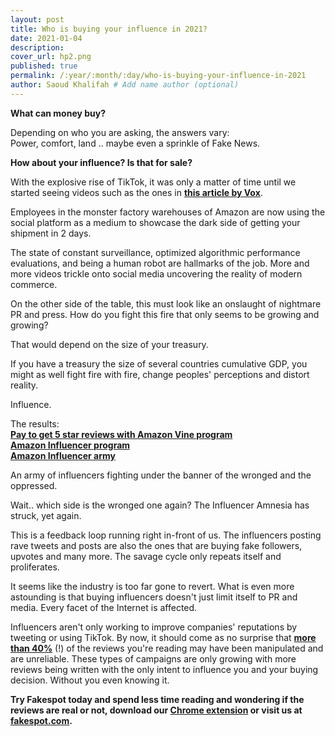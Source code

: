 ```yaml
---
layout: post
title: Who is buying your influence in 2021?
date: 2021-01-04
description: 
cover_url: hp2.png
published: true
permalink: /:year/:month/:day/who-is-buying-your-influence-in-2021
author: Saoud Khalifah # Add name author (optional)
---
```


**What can money buy?**

Depending on who you are asking, the answers vary:  
Power, comfort, land .. maybe even a sprinkle of Fake News.

**How about your influence? Is that for sale?**

With the explosive rise of TikTok, it was only a matter of time until we started seeing videos such as the ones in [**this article by Vox**](https://www.vox.com/the-goods/2020/12/15/22174581/walmart-amazon-tiktok-employee-worker-influencer).

Employees in the monster factory warehouses of Amazon are now using the social platform as a medium to showcase the dark side of getting your shipment in 2 days. 

The state of constant surveillance, optimized algorithmic performance evaluations, and being a human robot are hallmarks of the job. More and more videos trickle onto social media uncovering the reality of modern commerce.

On the other side of the table, this must look like an onslaught of nightmare PR and press. How do you fight this fire that only seems to be growing and growing?

That would depend on the size of your treasury. 

If you have a treasury the size of several countries cumulative GDP, you might as well fight fire with fire, change peoples' perceptions and distort reality.

Influence.

The results:  
[**Pay to get 5 star reviews with Amazon Vine program**](https://en.wikipedia.org/wiki/Amazon_Vine)  
[**Amazon Influencer program**](https://www.businessinsider.com/amazon-influencer-how-to-make-money-2019-2)  
[**Amazon Influencer army**](https://gizmodo.com/whats-an-amazon-fc-ambassador-and-are-they-okay-1837274685)


An army of influencers fighting under the banner of the wronged and the oppressed.

Wait.. which side is the wronged one again? The Influencer Amnesia has struck, yet again.

This is a feedback loop running right in-front of us. The influencers posting rave tweets and posts are also the ones that are buying fake followers, upvotes and many more. The savage cycle only repeats itself and proliferates.

It seems like the industry is too far gone to revert. What is even more astounding is that buying influencers doesn't just limit itself to PR and media. Every facet of the Internet is affected.

Influencers aren't only working to improve companies' reputations by tweeting or using TikTok. By now, it should come as no surprise that [**more than 40%**](https://saoudkhalifah.com/2020/10/19/lets-talk-about-fake-reviews-part-1) (!) of the reviews you're reading may have been manipulated and are unreliable. These types of campaigns are only growing with more reviews being written with the only intent to influence you and your buying decision. Without you even knowing it.

**Try Fakespot today and spend less time reading and wondering if the reviews are real or not, download our [Chrome extension](https://chrome.google.com/webstore/detail/fakespot-analyze-fake-ama/nakplnnackehceedgkgkokbgbmfghain) or visit us at [fakespot.com](https://www.fakespot.com).**
